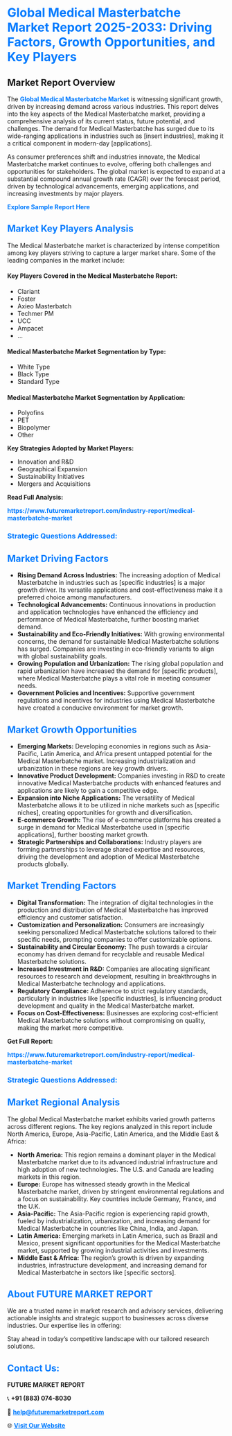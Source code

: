<h1 style="color: #007BFF;">Global Medical Masterbatche Market Report 2025-2033: Driving Factors, Growth Opportunities, and Key Players</h1>

<section id="overview">
<h2>Market Report Overview</h2>
<p>The <a href="https://www.futuremarketreport.com/industry-report/medical-masterbatche-market" style="color: #007BFF; text-decoration: none;"><strong>Global Medical Masterbatche Market</strong></a> is witnessing significant growth, driven by increasing demand across various industries. This report delves into the key aspects of the Medical Masterbatche market, providing a comprehensive analysis of its current status, future potential, and challenges. The demand for Medical Masterbatche has surged due to its wide-ranging applications in industries such as [insert industries], making it a critical component in modern-day [applications].</p>
<p>As consumer preferences shift and industries innovate, the Medical Masterbatche market continues to evolve, offering both challenges and opportunities for stakeholders. The global market is expected to expand at a substantial compound annual growth rate (CAGR) over the forecast period, driven by technological advancements, emerging applications, and increasing investments by major players.</p>
</section>

<section id="overview">
<p><a href="https://www.futuremarketreport.com/request-sample/reportId=98371" style="color: #007BFF; text-decoration: none;"><strong>Explore Sample Report Here</strong></a></p>
</section>

<section id="key-players">
<h2 style="color: #007BFF;">Market Key Players Analysis</h2>
<p>The Medical Masterbatche market is characterized by intense competition among key players striving to capture a larger market share. Some of the leading companies in the market include:</p>
<h4>Key Players Covered in the Medical Masterbatche Report:</h4>
<ul><li>Clariant</li><li>Foster</li><li>Axieo Masterbatch</li><li>Techmer PM</li><li>UCC</li><li>Ampacet</li><li>...</li></ul>
<h4>Medical Masterbatche Market Segmentation by Type:</h4>
<ul><li>White Type</li><li>Black Type</li><li>Standard Type</li></ul>

<h4>Medical Masterbatche Market Segmentation by Application:</h4>
<ul><li>Polyofins</li><li>PET</li><li>Biopolymer</li><li>Other</li></ul>
<p><strong>Key Strategies Adopted by Market Players:</strong></p>
<ul>
<li>Innovation and R&D</li>
<li>Geographical Expansion</li>
<li>Sustainability Initiatives</li>
<li>Mergers and Acquisitions</li>
</ul>
</section>

<section>
<p><strong>Read Full Analysis: </strong></p><a href="https://www.futuremarketreport.com/industry-report/medical-masterbatche-market" style="color: #007BFF; text-decoration: none;"><strong>https://www.futuremarketreport.com/industry-report/medical-masterbatche-market</strong></a>
<h3 style="color: #007BFF;">Strategic Questions Addressed:</h3>
</section>

<section id="driving-factors">
<h2 style="color: #007BFF;">Market Driving Factors</h2>
<ul>
<li><strong>Rising Demand Across Industries:</strong> The increasing adoption of Medical Masterbatche in industries such as [specific industries] is a major growth driver. Its versatile applications and cost-effectiveness make it a preferred choice among manufacturers.</li>
<li><strong>Technological Advancements:</strong> Continuous innovations in production and application technologies have enhanced the efficiency and performance of Medical Masterbatche, further boosting market demand.</li>
<li><strong>Sustainability and Eco-Friendly Initiatives:</strong> With growing environmental concerns, the demand for sustainable Medical Masterbatche solutions has surged. Companies are investing in eco-friendly variants to align with global sustainability goals.</li>
<li><strong>Growing Population and Urbanization:</strong> The rising global population and rapid urbanization have increased the demand for [specific products], where Medical Masterbatche plays a vital role in meeting consumer needs.</li>
<li><strong>Government Policies and Incentives:</strong> Supportive government regulations and incentives for industries using Medical Masterbatche have created a conducive environment for market growth.</li>
</ul>
</section>

<section id="growth-opportunities">
<h2 style="color: #007BFF;">Market Growth Opportunities</h2>
<ul>
<li><strong>Emerging Markets:</strong> Developing economies in regions such as Asia-Pacific, Latin America, and Africa present untapped potential for the Medical Masterbatche market. Increasing industrialization and urbanization in these regions are key growth drivers.</li>
<li><strong>Innovative Product Development:</strong> Companies investing in R&D to create innovative Medical Masterbatche products with enhanced features and applications are likely to gain a competitive edge.</li>
<li><strong>Expansion into Niche Applications:</strong> The versatility of Medical Masterbatche allows it to be utilized in niche markets such as [specific niches], creating opportunities for growth and diversification.</li>
<li><strong>E-commerce Growth:</strong> The rise of e-commerce platforms has created a surge in demand for Medical Masterbatche used in [specific applications], further boosting market growth.</li>
<li><strong>Strategic Partnerships and Collaborations:</strong> Industry players are forming partnerships to leverage shared expertise and resources, driving the development and adoption of Medical Masterbatche products globally.</li>
</ul>
</section>

<section id="trending-factors">
<h2 style="color: #007BFF;">Market Trending Factors</h2>
<ul>
<li><strong>Digital Transformation:</strong> The integration of digital technologies in the production and distribution of Medical Masterbatche has improved efficiency and customer satisfaction.</li>
<li><strong>Customization and Personalization:</strong> Consumers are increasingly seeking personalized Medical Masterbatche solutions tailored to their specific needs, prompting companies to offer customizable options.</li>
<li><strong>Sustainability and Circular Economy:</strong> The push towards a circular economy has driven demand for recyclable and reusable Medical Masterbatche solutions.</li>
<li><strong>Increased Investment in R&D:</strong> Companies are allocating significant resources to research and development, resulting in breakthroughs in Medical Masterbatche technology and applications.</li>
<li><strong>Regulatory Compliance:</strong> Adherence to strict regulatory standards, particularly in industries like [specific industries], is influencing product development and quality in the Medical Masterbatche market.</li>
<li><strong>Focus on Cost-Effectiveness:</strong> Businesses are exploring cost-efficient Medical Masterbatche solutions without compromising on quality, making the market more competitive.</li>
</ul>
</section>

<section>
<p><strong>Get Full Report: </strong></p><a href="https://www.futuremarketreport.com/industry-report/medical-masterbatche-market" style="color: #007BFF; text-decoration: none;"><strong>https://www.futuremarketreport.com/industry-report/medical-masterbatche-market</strong></a>
<h3 style="color: #007BFF;">Strategic Questions Addressed:</h3>
</section>


<section id="regional-analysis">
<h2 style="color: #007BFF;">Market Regional Analysis</h2>
<p>The global Medical Masterbatche market exhibits varied growth patterns across different regions. The key regions analyzed in this report include North America, Europe, Asia-Pacific, Latin America, and the Middle East & Africa:</p>
<ul>
<li><strong>North America:</strong> This region remains a dominant player in the Medical Masterbatche market due to its advanced industrial infrastructure and high adoption of new technologies. The U.S. and Canada are leading markets in this region.</li>
<li><strong>Europe:</strong> Europe has witnessed steady growth in the Medical Masterbatche market, driven by stringent environmental regulations and a focus on sustainability. Key countries include Germany, France, and the U.K.</li>
<li><strong>Asia-Pacific:</strong> The Asia-Pacific region is experiencing rapid growth, fueled by industrialization, urbanization, and increasing demand for Medical Masterbatche in countries like China, India, and Japan.</li>
<li><strong>Latin America:</strong> Emerging markets in Latin America, such as Brazil and Mexico, present significant opportunities for the Medical Masterbatche market, supported by growing industrial activities and investments.</li>
<li><strong>Middle East & Africa:</strong> The region’s growth is driven by expanding industries, infrastructure development, and increasing demand for Medical Masterbatche in sectors like [specific sectors].</li>
</ul>
</section>

<footer>
<h2 style="color: #007BFF;">About FUTURE MARKET REPORT</h2>
<p>We are a trusted name in market research and advisory services, delivering actionable insights and strategic support to businesses across diverse industries. Our expertise lies in offering:</p>

<p>Stay ahead in today’s competitive landscape with our tailored research solutions.</p>

<h2 style="color: #007BFF;">Contact Us:</h2>
<p><strong>FUTURE MARKET REPORT</strong></p>
<p>📞 <strong>+91 (883) 074-8030</strong></p>
<p>📧 <strong><a href="mailto:help@futuremarketreport.com" style="color: #007BFF;">help@futuremarketreport.com</a></strong></p>
<p>🌐 <strong><a href="https://www.futuremarketreport.com/" style="color: #007BFF;">Visit Our Website</a></strong></p>
</footer>